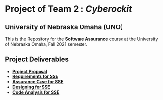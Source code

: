 # Project of Team 2 : *Cyberockit*
## University of Nebraska Omaha (UNO)
This is the Repository for the **Software Assurance** course at the University of Nebraska Omaha, Fall 2021 semester. 

## Project Deliverables

* **[Project Proposal](https://github.com/megharris/cyberockit/blob/main/Proposal.md)**
* **[Requirements for SSE](https://github.com/megharris/cyberockit/blob/main/Requirements_for_SSE.md)**
* **[Assurance Case for SSE](https://github.com/megharris/cyberockit/blob/main/Assurance_Case_for_SSE.md)**
* **[Designing for SSE](https://github.com/megharris/cyberockit/blob/main/Designing_for_SSE.md)**
* **[Code Analysis for SSE](https://github.com/megharris/cyberockit/blob/main/Code_Analysis_for_SSE.md)**

